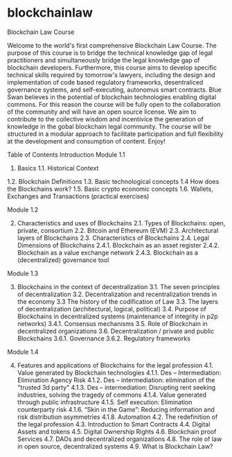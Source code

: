 # blockchainlaw
Blockchain Law Course

Welcome to the world's first comprehensive Blockchain Law Course. The purpose of this course is to bridge the technical knowledge gap of legal practitioners and simultaneously bridge the legal knowledge gap of blockchain developers. Furthermore, this course aims to develop specific technical skills required by tomorrow's lawyers, including the design and implementation of code based regulatory frameworks, desentraliced governance systems, and self-executing, autonomus smart contracts. 
Blue Swan believes in the potential of blockchain technologies enabling digital commons.
For this reason the course will be fully open to the collaboration of the community and will have an open source license. We aim to contribute to the collective wisdom and incentivice the generation of knowledge in the gobal blockchain legal community. The course will be structured in a modular approach to facilitate participation and full flexibility at the development and consumption of content. 
Enjoy!

Table of Contents 
Introduction 
Module 1.1

1.	Basics
1.1.	Historical Context 

1.2.	Blockchain Definitions 
1.3.	Basic technological concepts 
1.4   How does the Blockchains work?
1.5.	Basic crypto economic concepts 
1.6.	Wallets, Exchanges and Transactions (practical exercises)

Module 1.2

2.	Characteristics and uses of Blockchains
2.1.	Types of Blockchains: open, private, consortium
2.2.	Bitcoin and Ethereum (EVM) 
2.3.	Architectural layers of Blockchains 
2.3.	Characteristics of Blockchains 
2.4.	Legal Dimensions of Blockchains
  2.4.1.	Blockchain as an asset register 
  2.4.2.	Blockchain as a value exchange network 
  2.4.3.	Blockchain as a (decentralized) governance tool 

Module 1.3

3.	Blockchains in the context of decentralization
3.1.	The seven principles of decentralization
3.2.	Decentralization and recentralization trends in the economy
3.3   The history of the codification of Law
3.3.	The layers of decentralization (architectural, logical, political)
3.4.	Purpose of Blockchains in decentralized systems (maintenance of integrity in p2p networks)
  3.4.1.	Consensus mechanisms 
3.5.	Role of Blockchain in decentralized organizations 
3.6.	Decentralization / private and public Blockchains
  3.6.1.	Governance
  3.6.2.	Regulatory frameworks

Module 1.4

4.	Features and applications of Blockchains for the legal profession
4.1.	Value generated by Blockchain technologies 
  4.1.1.	Des – Intermediation: Elimination Agency Risk
  4.1.2.	Des – intermediation: elimination of the "trusted 3d party"
  4.1.3.	Des – intermediation: Disrupting rent seeking industries, solving the tragedy of commons
  4.1.4.	Value generated through public infrastructure
  4.1.5.	Self execution: Elimination counterparty risk
  4.1.6.	“Skin in the Game”: Reducing information and risk distribution asymmetries
4.1.8.	Automation
4.2.	The redefinition of the legal profession 
4.3.	Introduction to Smart Contracts
4.4.	Digital Assets and tokens 
4.5.	Digital Ownership Rights
4.6.	Blockchain proof Services 
4.7.	DAOs and decentralized organizations
4.8.	The role of law in open source, decentralized systems
4.9.	What is Blockchain Law?
